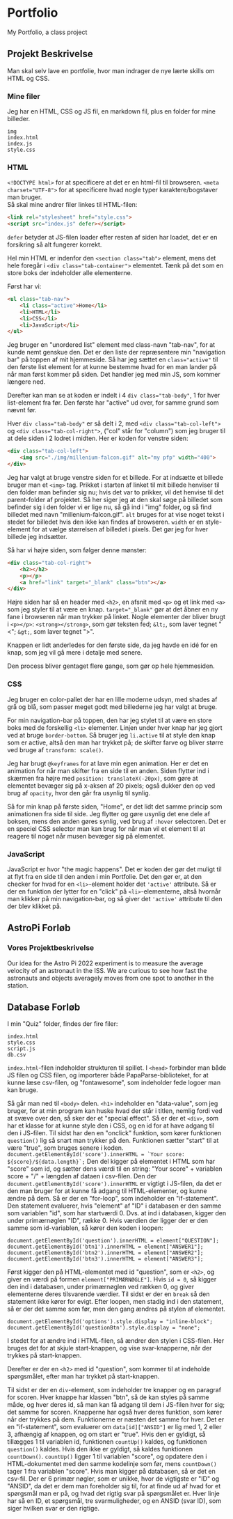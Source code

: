 # Portfolio

My Portfolio, a class project

## Projekt Beskrivelse

Man skal selv lave en portfolie, hvor man indrager de nye lærte skills om HTML
og CSS.

### Mine filer

Jeg har en HTML, CSS og JS fil, en markdown fil, plus en folder for mine billeder.

```text
img
index.html
index.js
style.css
```

### HTML

`<!DOCTYPE html>` for at specificere at det er en html-fil til browseren.
`<meta charset="UTF-8">` for at specificere hvad nogle typer karaktere/bogstaver man bruger.  
Så skal mine andrer filer linkes til HTML-filen:

```html
<link rel="stylesheet" href="style.css">
<script src="index.js" defer></script>
```

`defer` betyder at JS-filen loader efter resten af siden har loadet, det er en forsikring så alt
fungerer korrekt.  

Hel min HTML er indenfor den `<section class="tab">` element, mens det hele foregår i `<div class="tab-container">` elementet. Tænk på det som en store boks der indeholder alle elementerne.

Først har vi:

```html
<ul class="tab-nav">
    <li class="active">Home</li>
    <li>HTML</li>
    <li>CSS</li>
    <li>JavaScript</li>
</ul>
```

Jeg bruger en "unordered list" element med class-navn "tab-nav", for at kunde nemt genskue den. Det er den liste der repræsentere min "navigation bar" på toppen af mit hjemmeside. Så har jeg sættet en `class="active"`
til den første list element for at kunne bestemme hvad for en man lander på når man først kommer på siden. Det handler jeg med min JS, som kommer længere ned.

Derefter kan man se at koden er indelt i 4 `div class="tab-body"`, 1 for hver list-element fra før. Den første har "active" ud over, for samme grund som nævnt før.

Hver `div class="tab-body"` er så delt i 2, med `<div class="tab-col-left">` og `<div class="tab-col-right">`,
("col" står for "column") som jeg bruger til at dele siden i 2 lodret i midten. Her er koden for venstre siden:

```html
<div class="tab-col-left">
    <img src="./img/millenium-falcon.gif" alt="my pfp" width="400">
</div>
```

Jeg har valgt at bruge venstre siden for et billede. For at indsætte et billede bruger man et `<img>` tag.
Prikket i starten af linket til mit billede henviser til den folder man befinder sig nu; hvis det var to
prikker, vil det henvise til det parent-folder af projektet. Så her siger jeg at den skal søge på billedet som
befinder sig i den folder vi er lige nu, så gå ind i "img" folder, og så find billedet med navn
"millenium-falcon.gif". `alt` bruges for at vise noget tekst i stedet for billedet hvis den ikke kan findes af
browseren. `width` er en style-element for at vælge størrelsen af billedet i pixels. Det gør jeg for hver billede jeg indsætter.

Så har vi højre siden, som følger denne mønster:

```html
<div class="tab-col-right">
    <h2></h2>
    <p></p>
    <a href="link" target="_blank" class="btn"></a>
</div>
```

Højre siden har så en header med `<h2>`, en afsnit med `<p>` og et link med `<a>` som jeg styler til at være en
knap. `target="_blank"` gør at det åbner en ny fane i browseren når man trykker på linket.
Nogle elementer der bliver brugt i `<p></p>`:
`<strong></strong>`, som gør teksten fed;
`&lt;`, som laver tegnet "<";
`&gt;`, som laver tegnet ">".

Knappen er lidt anderledes for den første side, da jeg havde en idé for en knap, som jeg vil gå mere i detalje med senere.

Den process bliver gentaget flere gange, som gør op hele hjemmesiden.

### CSS

Jeg bruger en color-pallet der har en lille moderne udsyn, med shades af grå og blå, som passer meget godt med billederne jeg har valgt at bruge.

For min navigation-bar på toppen, den har jeg stylet til at være en store boks med de forskellig `<li>` elementer. Linjen under hver knap har jeg gjort ved at bruge `border-bottom`. Så bruger jeg `li.active` til at style den knap som er active, altså den man har trykket på; de skifter farve og bliver større ved bruge af `transform: scale()`.

Jeg har brugt `@keyframes` for at lave min egen animation. Her er det en animation for når man skifter fra en side til en anden. Siden flytter ind i skærmen fra højre med `position: translateX(-20px)`, som gøre at elementet bevæger sig på x-aksen af 20 pixels; også dukker den op ved brug af `opacity`, hvor den går fra usynlig til synlig.

Så for min knap på første siden, "Home", er det lidt det samme princip som animationen fra side til side. Jeg flytter og gøre usynlig det ene dele af boksen, mens den anden gøres synlig, ved brug af `:hover` selectoren. Det er en speciel CSS selector man kan brug for når man vil et element til at reagere til noget når musen bevæger sig på elementet.

### JavaScript

JavaScript er hvor "the magic happens". Det er koden der gør det muligt til at flyt fra en side til den anden i min Portfolie. Det den gør er, at den checker for hvad for en `<li>`-element holder det `'active'` attribute. Så er der en funktion der lytter for en "click" på `<li>`-elementerne, altså hvornår man klikker på min navigation-bar, og så giver det `'active'` attribute til den der blev klikket på.

## AstroPi Forløb

### Vores Projektbeskrivelse

Our idea for the Astro Pi 2022 experiment is to measure the average velocity of an astronaut in the ISS. We are curious to see how fast the astronauts and objects averagely moves from one spot to another in the station.

## Database Forløb

I min "Quiz" folder, findes der fire filer:

```text
index.html
style.css
script.js
db.csv
```

`index.html`-filen indeholder strukturen til spillet. I `<head>` forbinder man både JS filen og CSS filen, og importerer både PapaParse-biblioteket, for at kunne læse csv-filen, og "fontawesome", som indeholder fede logoer man kan bruge.

Så går man ned til `<body>` delen. `<h1>` indeholder en "data-value", som jeg bruger, for at min program kan huske hvad der står i titlen, nemlig fordi ved at svæve over den, så sker der et "special effect". Så er der et `<div>`, som har et klasse for at kunne style den i CSS, og en id for at have adgang til den i JS-filen. Til sidst har den en "onclick" funktion, som kører funktionen `question()` lig så snart man trykker på den. Funktionen sætter "start" til at være "true", som bruges senere i koden.
```document.getElementById('score').innerHTML = `Your score: ${score}/${data.length}`;```
Den del kigger på elementet i HTML som har "score" som id, og sætter dens værdi til en string: "Your score" + variablen score + "/" + længden af dataen i csv-filen. Den der
`document.getElementById('score').innerHTML` er vigtigt i JS-filen, da det er den man bruger for at kunne få adgang til HTML-elementer, og kunne ændre på dem.
Så er der en "for-loop", som indeholder en "if-statement". Den statement evaluerer, hvis "element" af "ID" i databasen er den samme som variablen "id", som har startværdi 0. Dvs. at ind i databasen, kigger den under primærnøglen "ID", række 0. Hvis værdien der ligger der er den samme som id-variablen, så kører den koden i loopen:

```JS
document.getElementById('question').innerHTML = element["QUESTION"];
document.getElementById('btn1').innerHTML = element["ANSWER1"];
document.getElementById('btn2').innerHTML = element["ANSWER2"];
document.getElementById('btn3').innerHTML = element["ANSWER3"];
```

Først kigger den på HTML-elementet med id "question", som er `<h2>`, og giver en værdi på formen `element["PRIMÆRNØGLE"]`. Hvis `id = 0`, så kigger den ind i databasen, under primærnøglen ved rækken 0, og giver elementerne deres tilsvarende værdier. Til sidst er der en `break` så den statement ikke kører for evigt. Efter loopen, men stadig ind i den statement, så er der det samme som før, men den gang ændres på stylen af elementet.

```JS
document.getElementById('options').style.display = "inline-block";
document.getElementById('questionBtn').style.display = "none";
```

I stedet for at ændre ind i HTML-filen, så ændrer den stylen i CSS-filen. Her bruges det for at skjule start-knappen, og vise svar-knapperne, når der trykkes på start-knappen.

Derefter er der en `<h2>` med id "question", som kommer til at indeholde spørgsmålet, efter man har trykket på start-knappen.

Til sidst er der en `div`-element, som indeholder tre knapper og en paragraf for scoren. Hver knappe har klassen "btn", så de kan styles på samme måde, og hver deres id, så man kan få adgang til dem i JS-filen hver for sig; det samme for scoren. Knapperne har også hver deres funktion, som kører når der trykkes på dem. Funktionerne er næsten det samme for hver. Det er en "if-statement", som evaluerer om `data[id]["ANSID"]` er lig med 1, 2 eller 3, afhængig af knappen, og om start er "true". Hvis den er gyldigt, så tillægges 1 til variablen id, funktionen `countUp()` kaldes, og funktionen `question()` kaldes. Hvis den ikke er gyldigt, så kaldes funktionen `countDown()`. `countUp()` ligger 1 til variablen "score", og opdatere den i HTML-dokumentet med den samme kodelinje som før, mens `countDown()` tager 1 fra variablen "score".
Hvis man kigger på databasen, så er det en csv-fil. Der er 6 primær nøgler, som er unikke, hvor de vigtigste er "ID" og "ANSID", da det er dem man foreholder sig til, for at finde ud af hvad for et spørgsmål man er på, og hvad det rigtig svar på spørgsmålet er. Hver linje har så en ID, et spørgsmål, tre svarmuligheder, og en ANSID (svar ID), som siger hvilken svar er den rigtige.
